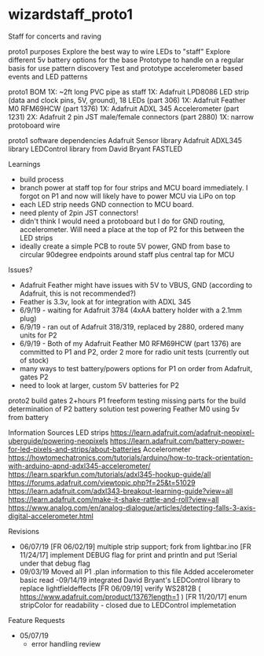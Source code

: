 # wizardstaff_proto1
Staff for concerts and raving

proto1 purposes
  Explore the best way to wire LEDs to "staff"
  Explore different 5v battery options for the base
  Prototype to handle on a regular basis for use pattern discovery
  Test and prototype accelerometer based events and LED patterns 
   
proto1 BOM
  1X: ~2ft long PVC pipe as staff
  1X: Adafruit LPD8086 LED strip (data and clock pins, 5V, ground), 18 LEDs (part 306)
  1X: Adafruit Feather M0 RFM69HCW (part 1376)
  1X: Adafruit ADXL 345 Accelerometer (part 1231)
  2X: Adafruit 2 pin JST male/female connectors (part 2880)
  1X: narrow protoboard
  wire
   
proto1 software dependencies
  Adafruit Sensor library
  Adafruit ADXL345 library
  LEDControl library from David Bryant
  FASTLED

Learnings
  - build process
  - branch power at staff top for four strips and MCU board immediately. I forgot on P1 and now will likely have to power MCU via LiPo on top
  - each LED strip needs GND connection to MCU board.
  - need plenty of 2pin JST connectors!
  - didn't think I would need a protoboard but I do for GND routing, accelerometer. Will need a place at the top of P2 for this between the LED strips
  - ideally create a simple PCB to route 5V power, GND from base to circular 90degree endpoints around staff plus central tap for MCU
 
Issues?
  - Adafruit Feather might have issues with 5V to VBUS, GND (according to Adafruit, this is not recommended?)
  - Feather is 3.3v, look at for integration with ADXL 345
  - 6/9/19 - waiting for Adafruit 3784 (4xAA battery holder with a 2.1mm plug)
  - 6/9/19 - ran out of Adafruit 318/319, replaced by 2880, ordered many units for P2
  - 6/9/19 - Both of my Adafruit Feather M0 RFM69HCW (part 1376) are committed to P1 and P2, order 2 more for radio unit tests (currently out of stock)
  - many ways to test battery/powers options for P1 on order from Adafruit, gates P2
  - need to look at larger, custom 5V batteries for P2
    
proto2 build gates
  2+hours P1 freeform testing
  missing parts for the build
  determination of P2 battery solution
  test powering Feather M0 using 5v from battery

Information Sources
LED strips
https://learn.adafruit.com/adafruit-neopixel-uberguide/powering-neopixels
https://learn.adafruit.com/battery-power-for-led-pixels-and-strips/about-batteries
Accelerometer
https://howtomechatronics.com/tutorials/arduino/how-to-track-orientation-with-arduino-apnd-adxl345-accelerometer/
https://learn.sparkfun.com/tutorials/adxl345-hookup-guide/all
https://forums.adafruit.com/viewtopic.php?f=25&t=51029
https://learn.adafruit.com/adxl343-breakout-learning-guide?view=all
https://learn.adafruit.com/make-it-shake-rattle-and-roll?view=all
https://www.analog.com/en/analog-dialogue/articles/detecting-falls-3-axis-digital-accelerometer.html

Revisions
  - 06/07/19
    [FR 06/02/19] multiple strip support; fork from lightbar.ino
    [FR 11/24/17] implement DEBUG flag for print and println and put !Serial under that debug flag
  - 09/03/19
    Moved all P1 .plan information to this file
    Added accelerometer basic read
  -09/14/19
    integrated David Bryant's LEDControl library to replace lightfieldeffects
    [FR 06/09/19] verify WS2812B ( https://www.adafruit.com/product/1376?length=1 )
    [FR 11/20/17] enum stripColor for readability - closed due to LEDControl implemetation
    
Feature Requests
  - 05/07/19
    - error handling review